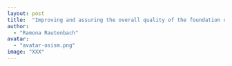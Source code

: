 ```yaml
---
layout: post
title:  "Improving and assuring the overall quality of the foundation of SCS"
author:
  - "Ramona Rautenbach"
avatar:
  - "avatar-osism.png"
image: "XXX"
---
```


